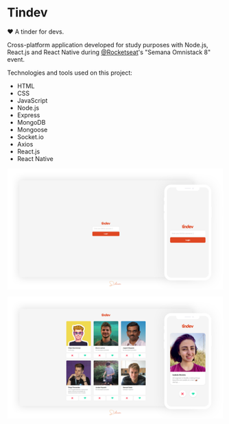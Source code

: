# Tindev
:heart: A tinder for devs. 

Cross-platform application developed for study purposes with Node.js, React.js and React Native during [@Rocketseat](https://github.com/rocketseat)'s "Semana Omnistack 8" event.

Technologies and tools used on this project:

- HTML
- CSS
- JavaScript
- Node.js
- Express
- MongoDB
- Mongoose
- Socket.io
- Axios
- React.js
- React Native

![Login screen](login-screen.jpg)

![Main screen](main-screen.jpg)

